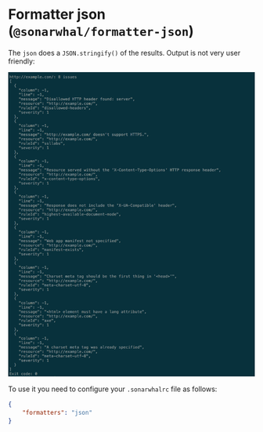 # Formatter json (`@sonarwhal/formatter-json`)

The `json` does a `JSON.stringify()` of the results. Output is not very user
friendly:

![Example output for the json formatter](images/json-output.png)

To use it you need to configure your `.sonarwhalrc` file as follows:

```json
{
    "formatters": "json"
}
```
